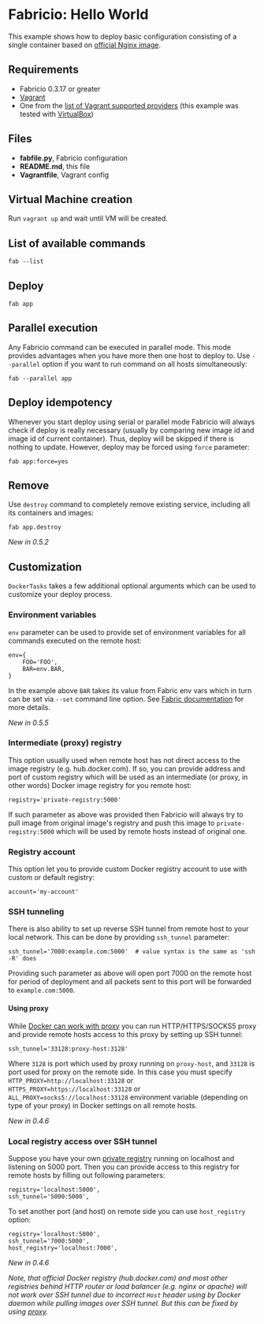 # Fabricio: Hello World

This example shows how to deploy basic configuration consisting of a single container based on [official Nginx image](https://hub.docker.com/_/nginx/).

## Requirements
* Fabricio 0.3.17 or greater
* [Vagrant](https://www.vagrantup.com)
* One from the [list of Vagrant supported providers](https://www.vagrantup.com/docs/providers/) (this example was tested with [VirtualBox](https://www.virtualbox.org/))

## Files
* __fabfile.py__, Fabricio configuration
* __README.md__, this file
* __Vagrantfile__, Vagrant config

## Virtual Machine creation

Run `vagrant up` and wait until VM will be created.

## List of available commands

    fab --list

## Deploy

    fab app
    
## Parallel execution

Any Fabricio command can be executed in parallel mode. This mode provides advantages when you have more then one host to deploy to. Use `--parallel` option if you want to run command on all hosts simultaneously:

    fab --parallel app
    
## Deploy idempotency

Whenever you start deploy using serial or parallel mode Fabricio will always check if deploy is really necessary (usually by comparing new image id and image id of current container). Thus, deploy will be skipped if there is nothing to update. However, deploy may be forced using `force` parameter:

    fab app:force=yes

## Remove

Use `destroy` command to completely remove existing service, including all its containers and images:

    fab app.destroy

*New in 0.5.2*

## Customization

`DockerTasks` takes a few additional optional arguments which can be used to customize your deploy process.

### Environment variables

`env` parameter can be used to provide set of environment variables for all commands executed on the remote host:

    env={
        FOO='FOO',
        BAR=env.BAR,
    }

In the example above `BAR` takes its value from Fabric env vars which in turn can be set via `--set` command line option. See [Fabric documentation](http://docs.fabfile.org/en/1.14/usage/env.html#full-list-of-env-vars) for more details.

*New in 0.5.5*

### Intermediate (proxy) registry

This option usually used when remote host has not direct access to the image registry (e.g. hub.docker.com). If so, you can provide address and port of custom registry which will be used as an intermediate (or proxy, in other words) Docker image registry for you remote host:

    registry='private-registry:5000'

If such parameter as above was provided then Fabricio will always try to pull image from original image's registry and push this image to `private-registry:5000` which will be used by remote hosts instead of original one.

### Registry account

This option let you to provide custom Docker registry account to use with custom or default registry:

    account='my-account'

### SSH tunneling

There is also ability to set up reverse SSH tunnel from remote host to your local network. This can be done by providing `ssh_tunnel` parameter:

    ssh_tunnel='7000:example.com:5000'  # value syntax is the same as 'ssh -R' does
    
Providing such parameter as above will open port 7000 on the remote host for period of deployment and all packets sent to this port will be forwarded to `example.com:5000`.

#### Using proxy

While [Docker can work with proxy](https://docs.docker.com/engine/admin/systemd/#httphttps-proxy) you can run HTTP/HTTPS/SOCKS5 proxy and provide remote hosts access to this proxy by setting up SSH tunnel:

    ssh_tunnel='33128:proxy-host:3128'
    
Where `3128` is port which used by proxy running on `proxy-host`, and `33128` is port used for proxy on the remote side. In this case you must specify `HTTP_PROXY=http://localhost:33128` or `HTTPS_PROXY=https://localhost:33128` or `ALL_PROXY=socks5://localhost:33128` environment variable (depending on type of your proxy) in Docker settings on all remote hosts.

*New in 0.4.6*
    
### Local registry access over SSH tunnel

Suppose you have your own [private registry](https://hub.docker.com/_/registry/) running on localhost and listening on 5000 port. Then you can provide access to this registry for remote hosts by filling out following parameters:

    registry='localhost:5000',
    ssh_tunnel='5000:5000',
    
To set another port (and host) on remote side you can use `host_registry` option:

    registry='localhost:5000',
    ssh_tunnel='7000:5000',
    host_registry='localhost:7000',

*New in 0.4.6*
    
*Note, that official Docker registry (hub.docker.com) and most other registries behind HTTP router or load balancer (e.g. nginx or apache) will not work over SSH tunnel due to incorrect `Host` header using by Docker daemon while pulling images over SSH tunnel. But this can be fixed by using [proxy](#using-proxy).*
